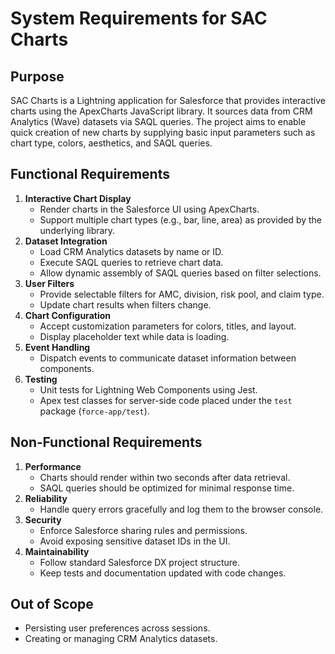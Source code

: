 # System Requirements for SAC Charts

## Purpose
SAC Charts is a Lightning application for Salesforce that provides interactive charts using the ApexCharts JavaScript library. It sources data from CRM Analytics (Wave) datasets via SAQL queries. The project aims to enable quick creation of new charts by supplying basic input parameters such as chart type, colors, aesthetics, and SAQL queries.

## Functional Requirements
1. **Interactive Chart Display**
   - Render charts in the Salesforce UI using ApexCharts.
   - Support multiple chart types (e.g., bar, line, area) as provided by the underlying library.
2. **Dataset Integration**
   - Load CRM Analytics datasets by name or ID.
   - Execute SAQL queries to retrieve chart data.
   - Allow dynamic assembly of SAQL queries based on filter selections.
3. **User Filters**
   - Provide selectable filters for AMC, division, risk pool, and claim type.
   - Update chart results when filters change.
4. **Chart Configuration**
   - Accept customization parameters for colors, titles, and layout.
   - Display placeholder text while data is loading.
5. **Event Handling**
   - Dispatch events to communicate dataset information between components.
6. **Testing**
   - Unit tests for Lightning Web Components using Jest.
   - Apex test classes for server-side code placed under the `test` package (`force-app/test`).

## Non‑Functional Requirements
1. **Performance**
   - Charts should render within two seconds after data retrieval.
   - SAQL queries should be optimized for minimal response time.
2. **Reliability**
   - Handle query errors gracefully and log them to the browser console.
3. **Security**
   - Enforce Salesforce sharing rules and permissions.
   - Avoid exposing sensitive dataset IDs in the UI.
4. **Maintainability**
   - Follow standard Salesforce DX project structure.
   - Keep tests and documentation updated with code changes.

## Out of Scope
- Persisting user preferences across sessions.
- Creating or managing CRM Analytics datasets.

